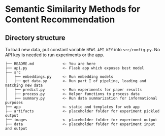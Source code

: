 # Semantic Similarity Methods for Content Recommendation


## Directory structure 

To load new data, put constant variable `NEWS_API_KEY` into `src/config.py`. 
No API key is needed to run experiments or the app. 

```
├── README.md             <- You are here
├── api.py                <- Flask app which exposes best model
├── src
│   ├── embeddings.py     <- Run embedding models
│   ├── get_data.py       <- Run part I of pipeline, loading and matching new data
│   ├── predict.py        <- Run experiments for paper results
│   ├── process.py        <- Helper functions to process data
│   ├── summary.py        <- Run data summarization for informational purposes
├── app                   <- static and templates for web app
├── artifacts             <- placeholder folder for experiment pickled output
├── images                <- placeholder folder for experiment output
├── data                  <- placeholder folder for experiment input and output
```
